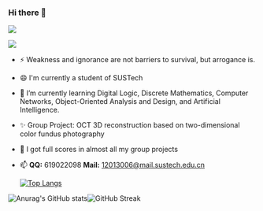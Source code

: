 ### Hi there 👋

![](https://readme-typing-svg.herokuapp.com?lines=Hi+!+I'm+SnowCharm+!;Welcome+To+My+GitHub+!;Looking+Forward+To+Your+Advice+!) 

![](https://img.shields.io/badge/status-coding-brightgreen) 

- ⚡ Weakness and ignorance are not barriers to survival, but arrogance is.

- 😄 I'm currently a student of SUSTech

- 🌱 I’m currently learning Digital Logic, Discrete Mathematics, Computer Networks, Object-Oriented Analysis and Design, and Artificial Intelligence.

- ✨ Group Project: OCT 3D reconstruction based on two-dimensional color fundus photography

- 👯 I got full scores in almost all my group projects

- 📫 **QQ:** 619022098 **Mail:** 12013006@mail.sustech.edu.cn 

  [![Top Langs](https://github-readme-stats.vercel.app/api/top-langs/?username=SnowCharmQ&langs_count=12&layout=compact&show_icons=true&theme=tokyonight)](https://github.com/anuraghazra/github-readme-stats)


![Anurag's GitHub stats](https://github-readme-stats.vercel.app/api?username=SnowCharmQ&show_icons=true&theme=tokyonight)![GitHub Streak](https://github-readme-streak-stats.herokuapp.com/?user=SnowCharmQ&theme=tokyonight)
